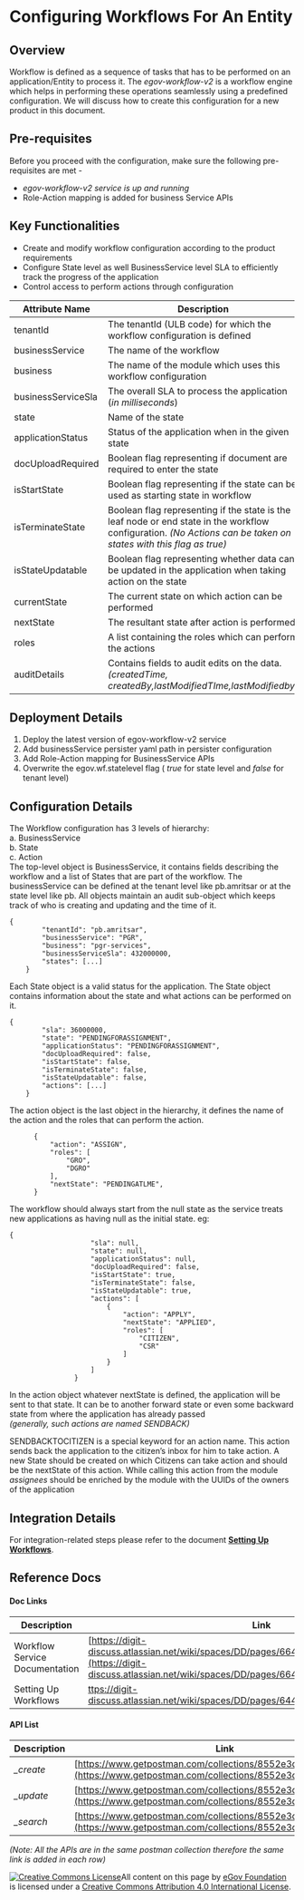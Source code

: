# Configuring Workflows For An Entity

## Overview

Workflow is defined as a sequence of tasks that has to be performed on an application/Entity to process it. The _egov-workflow-v2_ is a workflow engine which helps in performing these operations seamlessly using a predefined configuration. We will discuss how to create this configuration for a new product in this document.

## Pre-requisites

Before you proceed with the configuration, make sure the following pre-requisites are met -

* _egov-workflow-v2 service is up and running_
* Role-Action mapping is added for business Service APIs

## Key Functionalities

* Create and modify workflow configuration according to the product requirements
* Configure State level as well BusinessService level SLA to efficiently track the progress of the application
* Control access to perform actions through configuration

| Attribute Name     | Description                                                                                                                                                      |
| ------------------ | ---------------------------------------------------------------------------------------------------------------------------------------------------------------- |
| tenantId           | The tenantId (ULB code) for which the workflow configuration is defined                                                                                          |
| businessService    | The name of the workflow                                                                                                                                         |
| business           | The name of the module which uses this workflow configuration                                                                                                    |
| businessServiceSla | The overall SLA to process the application (_in milliseconds_)                                                                                                   |
| state              | Name of the state                                                                                                                                                |
| applicationStatus  | Status of the application when in the given state                                                                                                                |
| docUploadRequired  | Boolean flag representing if document are required to enter the state                                                                                            |
| isStartState       | Boolean flag representing if the state can be used as starting state in workflow                                                                                 |
| isTerminateState   | Boolean flag representing if the state is the leaf node or end state in the workflow configuration. _(No Actions can be taken on states with this flag as true)_ |
| isStateUpdatable   | Boolean flag representing whether data can be updated in the application when taking action on the state                                                         |
| currentState       | The current state on which action can be performed                                                                                                               |
| nextState          | The resultant state after action is performed                                                                                                                    |
| roles              | A list containing the roles which can perform the actions                                                                                                        |
| auditDetails       | Contains fields to audit edits on the data. _(createdTime, createdBy,lastModifiedTIme,lastModifiedby)_                                                           |

## Deployment Details

1. Deploy the latest version of egov-workflow-v2 service
2. Add businessService persister yaml path in persister configuration
3. Add Role-Action mapping for BusinessService APIs
4. Overwrite the egov.wf.statelevel flag ( _true_ for state level and _false_ for tenant level)

## Configuration Details

The Workflow configuration has 3 levels of hierarchy:\
a. BusinessService\
b. State\
c. Action\
The top-level object is BusinessService, it contains fields describing the workflow and a list of States that are part of the workflow. The businessService can be defined at the tenant level like pb.amritsar or at the state level like pb. All objects maintain an audit sub-object which keeps track of who is creating and updating and the time of it.

```
{
        "tenantId": "pb.amritsar",
        "businessService": "PGR",
        "business": "pgr-services",
        "businessServiceSla": 432000000,
        "states": [...]
    }
```

Each State object is a valid status for the application. The State object contains information about the state and what actions can be performed on it.

```
{
        "sla": 36000000,
        "state": "PENDINGFORASSIGNMENT",
        "applicationStatus": "PENDINGFORASSIGNMENT",
        "docUploadRequired": false,
        "isStartState": false,
        "isTerminateState": false,
        "isStateUpdatable": false,
        "actions": [...]
    }
```

The action object is the last object in the hierarchy, it defines the name of the action and the roles that can perform the action.

```
      {
          "action": "ASSIGN",
          "roles": [
              "GRO",
              "DGRO"
          ],
          "nextState": "PENDINGATLME",
      }
```

The workflow should always start from the null state as the service treats new applications as having null as the initial state. eg:

```
{
                    "sla": null,
                    "state": null,
                    "applicationStatus": null,
                    "docUploadRequired": false,
                    "isStartState": true,
                    "isTerminateState": false,
                    "isStateUpdatable": true,
                    "actions": [
                        {
                            "action": "APPLY",
                            "nextState": "APPLIED",
                            "roles": [
                                "CITIZEN",
                                "CSR"
                            ]
                        }
                    ]
                }
```

In the action object whatever nextState is defined, the application will be sent to that state. It can be to another forward state or even some backward state from where the application has already passed\
_(generally, such actions are named SENDBACK)_

SENDBACKTOCITIZEN is a special keyword for an action name. This action sends back the application to the citizen’s inbox for him to take action. A new State should be created on which Citizens can take action and should be the nextState of this action. While calling this action from the module _assignees_ should be enriched by the module with the UUIDs of the owners of the application

## Integration Details

For integration-related steps please refer to the document [**Setting Up Workflows**](setting-up-workflow.md).

## Reference Docs

#### Doc Links

| Description                    | Link                                                                                                                                                                              |
| ------------------------------ | --------------------------------------------------------------------------------------------------------------------------------------------------------------------------------- |
| Workflow Service Documentation | [https://digit-discuss.atlassian.net/wiki/spaces/DD/pages/664174657/Workflow+Service](https://digit-discuss.atlassian.net/wiki/spaces/DD/pages/664174657/Workflow+Service)        |
| Setting Up Workflows           | [ttps://digit-discuss.atlassian.net/wiki/spaces/DD/pages/644546619/Setting+Up+Workflows](https://digit-discuss.atlassian.net/wiki/spaces/DD/pages/644546619/Setting+Up+Workflows) |

#### API List

| Description | Link                                                                                                                       |
| ----------- | -------------------------------------------------------------------------------------------------------------------------- |
| _\_create_  | [https://www.getpostman.com/collections/8552e3de40c819e34190](https://www.getpostman.com/collections/8552e3de40c819e34190) |
| _\_update_  | [https://www.getpostman.com/collections/8552e3de40c819e34190](https://www.getpostman.com/collections/8552e3de40c819e34190) |
| _\_search_  | [https://www.getpostman.com/collections/8552e3de40c819e34190](https://www.getpostman.com/collections/8552e3de40c819e34190) |

_(Note: All the APIs are in the same postman collection therefore the same link is added in each row)_



[![Creative Commons License](https://i.creativecommons.org/l/by/4.0/80x15.png)​](http://creativecommons.org/licenses/by/4.0/)All content on this page by [eGov Foundation](https://egov.org.in/) is licensed under a [Creative Commons Attribution 4.0 International License](http://creativecommons.org/licenses/by/4.0/).
